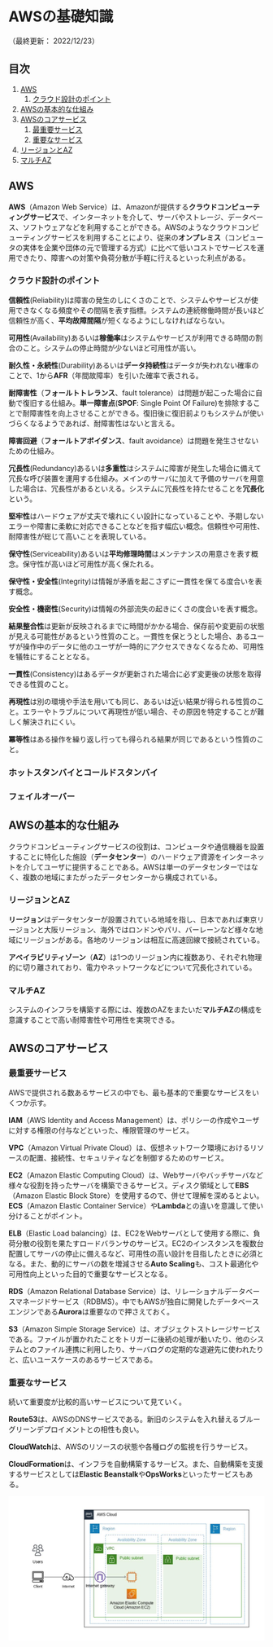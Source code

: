 # AWSの基礎知識

（最終更新： 2022/12/23）


## 目次

1. [AWS](#aws)
	1. [クラウド設計のポイント](#クラウド設計のポイント)
1. [AWSの基本的な仕組み](#awsの基本的な仕組み)
1. [AWSのコアサービス](#awsのコアサービス)
	1. [最重要サービス](#最重要サービス)
	1. [重要なサービス](#重要なサービス)
1. [リージョンとAZ](#リージョンとaz)
1. [マルチAZ](#マルチaz)


## AWS

**AWS**（Amazon Web Service）は、Amazonが提供する**クラウドコンピューティングサービス**で、インターネットを介して、サーバやストレージ、データベース、ソフトウェアなどを利用することができる。AWSのようなクラウドコンピューティングサービスを利用することにより、従来の**オンプレミス**（コンピュータの実体を企業や団体の元で管理する方式）に比べて低いコストでサービスを運用できたり、障害への対策や負荷分散が手軽に行えるといった利点がある。

### クラウド設計のポイント

**信頼性**(Reliability)は障害の発生のしにくさのことで、システムやサービスが使用できなくなる頻度やその間隔を表す指標。システムの連続稼働時間が長いほど信頼性が高く、**平均故障間隔**が短くなるようにしなければならない。

**可用性**(Availability)あるいは**稼働率**はシステムやサービスが利用できる時間の割合のこと。システムの停止時間が少ないほど可用性が高い。

**耐久性・永続性**(Durability)あるいは**データ持続性**はデータが失われない確率のことで、1から**AFR**（年間故障率）を引いた確率で表される。

**耐障害性**（**フォールトトレランス**、fault tolerance）は問題が起こった場合に自動で復旧する仕組み。**単一障害点**(**SPOF**: Single Point Of Failure)を排除することで耐障害性を向上させることができる。復旧後に復旧前よりもシステムが使いづらくなるようであれば、耐障害性はないと言える。

**障害回避**（**フォールトアボイダンス**、fault avoidance）は問題を発生させないための仕組み。

**冗長性**(Redundancy)あるいは**多重性**はシステムに障害が発生した場合に備えて冗長な呼び装置を運用する仕組み。メインのサーバに加えて予備のサーバを用意した場合は、冗長性があるといえる。システムに冗長性を持たせることを**冗長化**という。

**堅牢性**はハードウェアが丈夫で壊れにくい設計になっていることや、予期しないエラーや障害に柔軟に対応できることなどを指す幅広い概念。信頼性や可用性、耐障害性が総じて高いことを表現している。

**保守性**(Serviceability)あるいは**平均修理時間**はメンテナンスの用意さを表す概念。保守性が高いほど可用性が高く保たれる。

**保守性・安全性**(Integrity)は情報が矛盾を起こさずに一貫性を保てる度合いを表す概念。

**安全性・機密性**(Security)は情報の外部流失の起きにくさの度合いを表す概念。

**結果整合性**は更新が反映されるまでに時間がかかる場合、保存前や変更前の状態が見える可能性があるという性質のこと。一貫性を保とうとした場合、あるユーザが操作中のデータに他のユーザが一時的にアクセスできなくなるため、可用性を犠牲にすることとなる。

**一貫性**(Consistency)はあるデータが更新された場合に必ず変更後の状態を取得できる性質のこと。

**再現性**は別の環境や手法を用いても同じ、あるいは近い結果が得られる性質のこと。エラーやトラブルについて再現性が低い場合、その原因を特定することが難しく解決されにくい。

**冪等性**はある操作を繰り返し行っても得られる結果が同じであるという性質のこと。

### ホットスタンバイとコールドスタンバイ

### フェイルオーバー


## AWSの基本的な仕組み

クラウドコンピューティングサービスの役割は、コンピュータや通信機器を設置することに特化した施設（**データセンター**）のハードウェア資源をインターネットを介してユーザに提供することである。AWSは単一のデータセンターではなく、複数の地域にまたがったデータセンターから構成されている。

### リージョンとAZ

**リージョン**はデータセンターが設置されている地域を指し、日本であれば東京リージョンと大阪リージョン、海外ではロンドンやパリ、バーレーンなど様々な地域にリージョンがある。各地のリージョンは相互に高速回線で接続されている。

**アベイラビリティゾーン**（**AZ**）は1つのリージョン内に複数あり、それぞれ物理的に切り離されており、電力やネットワークなどについて冗長化されている。

### マルチAZ

システムのインフラを構築する際には、複数のAZをまたいだ**マルチAZ**の構成を意識することで高い耐障害性や可用性を実現できる。


## AWSのコアサービス

### 最重要サービス

AWSで提供される数あるサービスの中でも、最も基本的で重要なサービスをいくつか示す。

**IAM**（AWS Identity and Access Management）は、ポリシーの作成やユーザに対する権限の付与などといった、権限管理のサービス。

**VPC**（Amazon Virtual Private Cloud）は、仮想ネットワーク環境におけるリソースの配置、接続性、セキュリティなどを制御するためのサービス。

**EC2**（Amazon Elastic Computing Cloud）は、Webサーバやバッチサーバなど様々な役割を持ったサーバを構築できるサービス。ディスク領域として**EBS**（Amazon Elastic Block Store）を使用するので、併せて理解を深めるとよい。**ECS**（Amazon Elastic Container Service）や**Lambda**との違いを意識して使い分けることがポイント。

**ELB**（Elastic Load balancing）は、EC2をWebサーバとして使用する際に、負荷分散の役割を果たすロードバランサのサービス。EC2のインスタンスを複数台配置してサーバの停止に備えるなど、可用性の高い設計を目指したときに必須となる。また、動的にサーバの数を増減させる**Auto Scaling**も、コスト最適化や可用性向上といった目的で重要なサービスとなる。

**RDS**（Amazon Relational Database Service）は、リレーショナルデータベースマネージドサービス（RDBMS）。中でもAWSが独自に開発したデータベースエンジンである**Aurora**は重要なので押さえておく。

**S3**（Amazon Simple Storage Service）は、オブジェクトストレージサービスである。ファイルが置かれたことをトリガーに後続の処理が動いたり、他のシステムとのファイル連携に利用したり、サーバログの定期的な退避先に使われたりと、広いユースケースのあるサービスである。

### 重要なサービス

続いて重要度が比較的高いサービスについて見ていく。

**Route53**は、AWSのDNSサービスである。新旧のシステムを入れ替えるブルーグリーンデプロイメントとの相性も良い。

**CloudWatch**は、AWSのリソースの状態や各種ログの監視を行うサービス。

**CloudFormation**は、インフラを自動構築するサービス。また、自動構築を支援するサービスとしては**Elastic Beanstalk**や**OpsWorks**といったサービスもある。


![AWSの構成サンプル](../images/sample_architecture.jpg)
